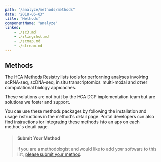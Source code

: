 ```yaml
---
path: "/analyze/methods/methods"
date: "2018-05-03"
title: "Methods"
componentName: "analyze"
linked:
    - ./sc3.md
    - ./slingshot.md
    - ./scmap.md
    - ./stream.md
---
```


##  Methods
The HCA Methods Resistry lists tools for performing analyses involving scRNA-seq, scDNA-seq, in situ transcriptomics, multi-modal and other computational biology approaches. 

These solutions are not built by the HCA DCP implementation team but are solutions we foster and support. 

You can use these methods packages by following the installation and usage instructions in the method's detail page.  Portal developers can also find instructions for integrating these methods into an app on each method's detail page.

> #### Submit Your Method
>If you are a methodologist and would like to add your software to this list, [please submit your method](https://github.com/HumanCellAtlas/data-portal-content/issues/new/?template=submit-method-package.md).
